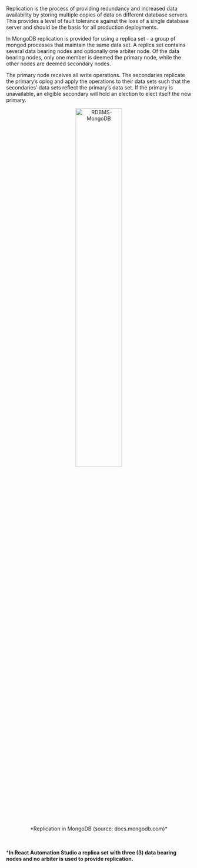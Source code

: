 Replication is the process of providing redundancy and increased data availability by storing multiple copies of data on different database servers. This provides a level of fault tolerance against the loss of a single database server and should be the basis for all production deployments.

In MongoDB replication is provided for using a replica set - a group of mongod processes that maintain the same data set. A replica set contains several data bearing nodes and optionally one arbiter node. Of the data bearing nodes, only one member is deemed the primary node, while the other nodes are deemed secondary nodes.

The primary node receives all write operations. The secondaries replicate the primary’s oplog and apply the operations to their data sets such that the secondaries’ data sets reflect the primary’s data set. If the primary is unavailable, an eligible secondary will hold an election to elect itself the new primary.

<center><img src="src/docs/MongoDB/replica-set.svg" alt="RDBMS-MongoDB" width="50%"/></center>  
<center>*Replication in MongoDB (source: docs.mongodb.com)*</center>
<br/><br/>

***In React Automation Studio a replica set with three (3) data bearing nodes and no arbiter is used to provide replication.**